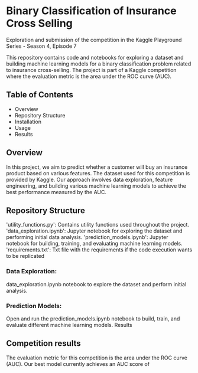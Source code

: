 # Binary Classification of Insurance Cross Selling
Exploration and submission of the competition in the Kaggle Playground Series - Season 4, Episode 7

This repository contains code and notebooks for exploring a dataset and building machine learning models for a binary classification problem related to insurance cross-selling. The project is part of a Kaggle competition where the evaluation metric is the area under the ROC curve (AUC).

## Table of Contents
 - Overview
 - Repository Structure
 - Installation
 - Usage
 - Results

## Overview
In this project, we aim to predict whether a customer will buy an insurance product based on various features. The dataset used for this competition is provided by Kaggle. Our approach involves data exploration, feature engineering, and building various machine learning models to achieve the best performance measured by the AUC.

## Repository Structure
'utility_functions.py': Contains utility functions used throughout the project.
'data_exploration.ipynb': Jupyter notebook for exploring the dataset and performing initial data analysis.
'prediction_models.ipynb': Jupyter notebook for building, training, and evaluating machine learning models.
'requirements.txt': Txt file with the requirements if the code execution wants to be replicated

### Data Exploration:
data_exploration.ipynb notebook to explore the dataset and perform initial analysis.

### Prediction Models:
Open and run the prediction_models.ipynb notebook to build, train, and evaluate different machine learning models.
Results

## Competition results
The evaluation metric for this competition is the area under the ROC curve (AUC). Our best model currently achieves an AUC score of 
